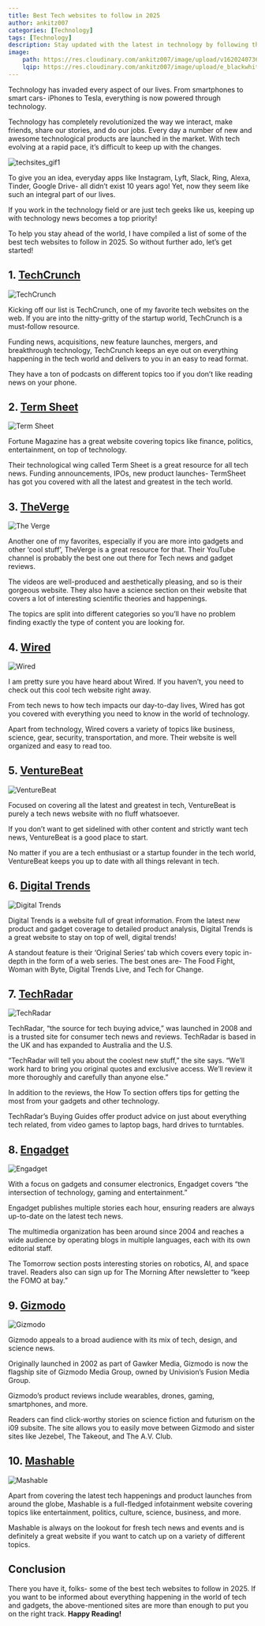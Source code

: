 ```yaml
---
title: Best Tech websites to follow in 2025
author: ankitz007
categories: [Technology]
tags: [Technology]
description: Stay updated with the latest in technology by following these top tech websites in 2025. From gadgets to startups, I've got you covered!
image:
    path: https://res.cloudinary.com/ankitz007/image/upload/v1620240736/tech-websites-2025/techsites1_rpmhyz.webp
    lqip: https://res.cloudinary.com/ankitz007/image/upload/e_blackwhite/v1620240736/tech-websites-2025/techsites1_rpmhyz.webp
---
```


Technology has invaded every aspect of our lives. From smartphones to smart cars- iPhones to Tesla, everything is now powered through technology.

Technology has completely revolutionized the way we interact, make friends, share our stories, and do our jobs. Every day a number of new and awesome technological products are launched in the market. With tech evolving at a rapid pace, it’s difficult to keep up with the changes.

![techsites_gif1](https://res.cloudinary.com/ankitz007/image/upload/v1620240738/tech-websites-2025/techsites_gif1_etno6b.gif)

To give you an idea, everyday apps like Instagram, Lyft, Slack, Ring, Alexa, Tinder, Google Drive- all didn’t exist 10 years ago! Yet, now they seem like such an integral part of our lives.

If you work in the technology field or are just tech geeks like us, keeping up with technology news becomes a top priority!

To help you stay ahead of the world, I have compiled a list of some of the best tech websites to follow in 2025. So without further ado, let’s get started!

## 1. [TechCrunch](https://techcrunch.com/)

![TechCrunch](https://res.cloudinary.com/ankitz007/image/upload/v1620240736/tech-websites-2025/techcrunch_anmeqt.webp)

Kicking off our list is TechCrunch, one of my favorite tech websites on the web. If you are into the nitty-gritty of the startup world, TechCrunch is a must-follow resource.

Funding news, acquisitions, new feature launches, mergers, and breakthrough technology, TechCrunch keeps an eye out on everything happening in the tech world and delivers to you in an easy to read format.

They have a ton of podcasts on different topics too if you don’t like reading news on your phone.

## 2. [Term Sheet](https://fortune.com/tag/term-sheet/)

![Term Sheet](https://res.cloudinary.com/ankitz007/image/upload/v1620240737/tech-websites-2025/termsheet_mcrn2o.webp)

Fortune Magazine has a great website covering topics like finance, politics, entertainment, on top of technology.

Their technological wing called Term Sheet is a great resource for all tech news. Funding announcements, IPOs, new product launches- TermSheet has got you covered with all the latest and greatest in the tech world.

## 3. [TheVerge](https://www.theverge.com/)

![The Verge](https://res.cloudinary.com/ankitz007/image/upload/v1620240737/tech-websites-2025/theverge_tzepav.webp)

Another one of my favorites, especially if you are more into gadgets and other ‘cool stuff’, TheVerge is a great resource for that. Their YouTube channel is probably the best one out there for Tech news and gadget reviews.

The videos are well-produced and aesthetically pleasing, and so is their gorgeous website. They also have a science section on their website that covers a lot of interesting scientific theories and happenings.

The topics are split into different categories so you’ll have no problem finding exactly the type of content you are looking for.

## 4. [Wired](https://www.wired.com/)

![Wired](https://res.cloudinary.com/ankitz007/image/upload/v1620240738/tech-websites-2025/wired_ehu1aw.webp)

I am pretty sure you have heard about Wired. If you haven’t, you need to check out this cool tech website right away.

From tech news to how tech impacts our day-to-day lives, Wired has got you covered with everything you need to know in the world of technology.

Apart from technology, Wired covers a variety of topics like business, science, gear, security, transportation, and more. Their website is well organized and easy to read too.

## 5. [VentureBeat](https://venturebeat.com/)

![VentureBeat](https://res.cloudinary.com/ankitz007/image/upload/v1620240738/tech-websites-2025/venturebeat_pdyyqg.webp)

Focused on covering all the latest and greatest in tech, VentureBeat is purely a tech news website with no fluff whatsoever.

If you don’t want to get sidelined with other content and strictly want tech news, VentureBeat is a good place to start.

No matter if you are a tech enthusiast or a startup founder in the tech world, VentureBeat keeps you up to date with all things relevant in tech.

## 6. [Digital Trends](https://www.digitaltrends.com/)

![Digital Trends](https://res.cloudinary.com/ankitz007/image/upload/v1620240736/tech-websites-2025/digitaltrends_l2ied2.webp)

Digital Trends is a website full of great information. From the latest new product and gadget coverage to detailed product analysis, Digital Trends is a great website to stay on top of well, digital trends!

A standout feature is their ‘Original Series‘ tab which covers every topic in-depth in the form of a web series. The best ones are- The Food Fight, Woman with Byte, Digital Trends Live, and Tech for Change.

## 7. [TechRadar](https://www.techradar.com/)

![TechRadar](https://res.cloudinary.com/ankitz007/image/upload/v1620240736/tech-websites-2025/techradar_ykk6i2.webp)

TechRadar, “the source for tech buying advice,” was launched in 2008 and is a trusted site for consumer tech news and reviews. TechRadar is based in the UK and has expanded to Australia and the U.S.

“TechRadar will tell you about the coolest new stuff,” the site says. “We’ll work hard to bring you original quotes and exclusive access. We’ll review it more thoroughly and carefully than anyone else.”

In addition to the reviews, the How To section offers tips for getting the most from your gadgets and other technology.

TechRadar’s Buying Guides offer product advice on just about everything tech related, from video games to laptop bags, hard drives to turntables.

## 8. [Engadget](https://www.engadget.com/)

![Engadget](https://res.cloudinary.com/ankitz007/image/upload/v1620240736/tech-websites-2025/engadget_y3lqwh.webp)

With a focus on gadgets and consumer electronics, Engadget covers “the intersection of technology, gaming and entertainment.”

Engadget publishes multiple stories each hour, ensuring readers are always up-to-date on the latest tech news.

The multimedia organization has been around since 2004 and reaches a wide audience by operating blogs in multiple languages, each with its own editorial staff.

The Tomorrow section posts interesting stories on robotics, AI, and space travel. Readers also can sign up for The Morning After newsletter to “keep the FOMO at bay.”

## 9. [Gizmodo](https://gizmodo.com/)

![Gizmodo](https://res.cloudinary.com/ankitz007/image/upload/v1620240736/tech-websites-2025/gizmodo_tnpcpp.webp)

Gizmodo appeals to a broad audience with its mix of tech, design, and science news.

Originally launched in 2002 as part of Gawker Media, Gizmodo is now the flagship site of Gizmodo Media Group, owned by Univision’s Fusion Media Group.

Gizmodo’s product reviews include wearables, drones, gaming, smartphones, and more.

Readers can find click-worthy stories on science fiction and futurism on the i09 subsite. The site allows you to easily move between Gizmodo and sister sites like Jezebel, The Takeout, and The A.V. Club.

## 10. [Mashable](https://mashable.com/)

![Mashable](https://res.cloudinary.com/ankitz007/image/upload/v1620240736/tech-websites-2025/mashable_tpjyuv.webp)

Apart from covering the latest tech happenings and product launches from around the globe, Mashable is a full-fledged infotainment website covering topics like entertainment, politics, culture, science, business, and more.

Mashable is always on the lookout for fresh tech news and events and is definitely a great website if you want to catch up on a variety of different topics.

## Conclusion

There you have it, folks- some of the best tech websites to follow in 2025. If you want to be informed about everything happening in the world of tech and gadgets, the above-mentioned sites are more than enough to put you on the right track. **Happy Reading!**
